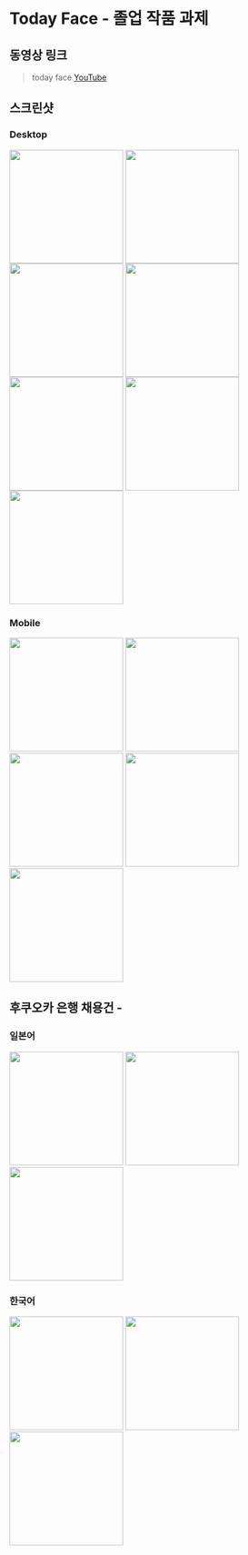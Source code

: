 # Today Face - 졸업 작품 과제
## 동영상 링크
> today face
[YouTube](https://www.youtube.com/watch?v=n3lXkjVk9I4&list=LLH8T6YlGhUaTF0VGBQkJnbA&index=2&t=45s)

## 스크린샷
### Desktop
<div>
  <img width="200" align="top" src="https://user-images.githubusercontent.com/28843986/62053650-ffc9fa00-b252-11e9-8772-a1f4270a0289.png">
  <img width="200" align="top" src="https://user-images.githubusercontent.com/28843986/62053891-7e269c00-b253-11e9-836f-3418ce31bd20.jpg">
  <img width="200" align="top" src="https://user-images.githubusercontent.com/28843986/62053649-ff316380-b252-11e9-8f0f-1ebb3daa1853.png">
  <img width="200" align="top" src="https://user-images.githubusercontent.com/28843986/62053648-ff316380-b252-11e9-872f-c4760093ca2d.png">
  <img width="200" align="top" src="https://user-images.githubusercontent.com/28843986/62053645-fe98cd00-b252-11e9-8aa7-4cdc24dc36c6.png">
  <img width="200" align="top" src="https://user-images.githubusercontent.com/28843986/62053643-fe98cd00-b252-11e9-97b5-47a13c5aaa95.png">
  <img width="200" align="top" src="https://user-images.githubusercontent.com/28843986/62053639-fe003680-b252-11e9-9b38-ecb772e3f68c.png">
</div>

### Mobile
<div>
  <img width="200" vertical-align="top" src="https://user-images.githubusercontent.com/28843986/62053646-ff316380-b252-11e9-9bfc-d315e267f365.png">
  <img width="200" vertical-align="top" src="https://user-images.githubusercontent.com/28843986/62053641-fe98cd00-b252-11e9-804c-caa050f42f54.png">
  <img width="200" vertical-align="top" src="https://user-images.githubusercontent.com/28843986/62053640-fe003680-b252-11e9-89dc-d76520749de8.png">
  <img width="200" vertical-align="top" src="https://user-images.githubusercontent.com/28843986/62053636-fd67a000-b252-11e9-9bd2-503d1969a5a4.png">
  <img width="200" vertical-align="top" src="https://user-images.githubusercontent.com/28843986/62054532-bda1b800-b254-11e9-9582-2b33666ecafb.jpg">
</div>

## 후쿠오카 은행 채용건 - 
### 일본어
<div>
  <img width="200" src="https://user-images.githubusercontent.com/28843986/62045976-d18fee80-b241-11e9-8df4-692bb47e1233.jpg">
  <img width="200" src="https://user-images.githubusercontent.com/28843986/62045977-d18fee80-b241-11e9-88cc-b45743989e3a.jpg">
  <img width="200" src="https://user-images.githubusercontent.com/28843986/62045978-d18fee80-b241-11e9-8414-1c010b313d6f.jpg">
</div>

### 한국어
<div>
  <img width="200" src="https://user-images.githubusercontent.com/28843986/62045980-d2288500-b241-11e9-85bf-f269b516fb4e.jpg">
  <img width="200" src="https://user-images.githubusercontent.com/28843986/62045981-d2288500-b241-11e9-8a7a-cd8c81c8cdd2.jpg">
  <img width="200" src="https://user-images.githubusercontent.com/28843986/62045983-d2c11b80-b241-11e9-930d-23e802659eab.jpg">
</div>
